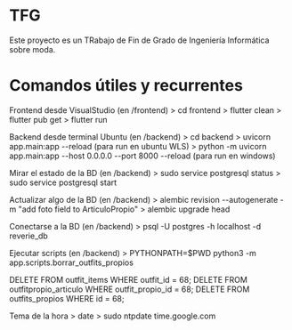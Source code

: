 # TFG

Este proyecto es un TRabajo de Fin de Grado de Ingeniería Informática sobre moda. 



# Comandos útiles y recurrentes
Frontend desde VisualStudio (en /frontend)
    > cd frontend
    > flutter clean
    > flutter pub get
    > flutter run

Backend desde terminal Ubuntu (en /backend)
    > cd backend
    > uvicorn app.main:app --reload (para run en ubuntu WLS)
    > python -m uvicorn app.main:app --host 0.0.0.0 --port 8000 --reload (para run en windows)

Mirar el estado de la BD (en /backend)
    > sudo service postgresql status
    > sudo service postgresql start

Actualizar algo de la BD (en /backend)
    > alembic revision --autogenerate -m "add foto field to ArticuloPropio"
    > alembic upgrade head

Conectarse a la BD (en /backend)
    > psql -U postgres -h localhost -d reverie_db

Ejecutar scripts (en /backend)
    > PYTHONPATH=$PWD python3 -m app.scripts.borrar_outfits_propios


DELETE FROM outfit_items WHERE outfit_id = 68;
DELETE FROM outfitpropio_articulo WHERE outfit_propio_id = 68;
DELETE FROM outfits_propios WHERE id = 68;


Tema de la hora
    > date
    > sudo ntpdate time.google.com